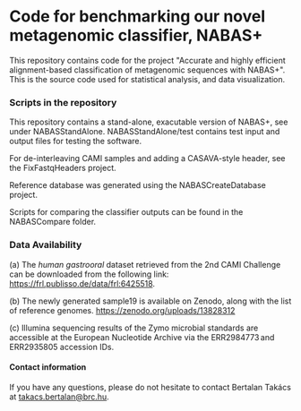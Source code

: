 # Code for benchmarking our novel metagenomic classifier, NABAS+

This repository contains code for the project "Accurate and highly efficient alignment-based classification of metagenomic sequences with NABAS+". This is the source code used for statistical analysis, and data visualization.

### Scripts in the repository
This repository contains a stand-alone, exacutable version of NABAS+, see under NABASStandAlone. NABASStandAlone/test contains test input and output files for testing the software.

For de-interleaving CAMI samples and adding a CASAVA-style header, see the FixFastqHeaders project.

Reference database was generated using the NABASCreateDatabase project.

Scripts for comparing the classifier outputs can be found in the NABASCompare folder.

### Data Availability
(a) The _human gastrooral_ dataset retrieved from the 2nd CAMI Challenge can be downloaded from the following link: https://frl.publisso.de/data/frl:6425518. 

(b) The newly generated sample19 is available on Zenodo, along with the list of reference genomes. https://zenodo.org/uploads/13828312 

(c) Illumina sequencing results of the Zymo microbial standards are accessible at the European Nucleotide Archive via the ERR2984773 and ERR2935805 accession IDs.


#### Contact information
If you have any questions, please do not hesitate to contact Bertalan Takács at takacs.bertalan@brc.hu.

